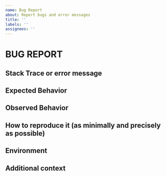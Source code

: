 ```yaml
---
name: Bug Report
about: Report bugs and error messages
title: ''
labels: ''
assignees: ''
---
```

# BUG REPORT

## Stack Trace or error message

## Expected Behavior

## Observed Behavior

## How to reproduce it (as minimally and precisely as possible)

## Environment

## Additional context
